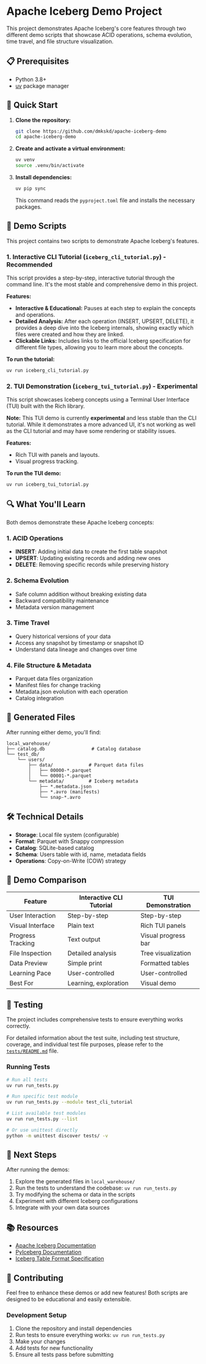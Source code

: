 # Apache Iceberg Demo Project

This project demonstrates Apache Iceberg's core features through two different demo scripts that showcase ACID operations, schema evolution, time travel, and file structure visualization.

## 📋 Prerequisites

- Python 3.8+
- [uv](https://docs.astral.sh/uv/) package manager

## 🚀 Quick Start

1.  **Clone the repository:**
    ```bash
    git clone https://github.com/dmkskd/apache-iceberg-demo
    cd apache-iceberg-demo
    ```

2.  **Create and activate a virtual environment:**
    ```bash
    uv venv
    source .venv/bin/activate
    ```

3.  **Install dependencies:**
    ```bash
    uv pip sync
    ```
    This command reads the `pyproject.toml` file and installs the necessary packages.

## 🎯 Demo Scripts

This project contains two scripts to demonstrate Apache Iceberg's features.

### 1. Interactive CLI Tutorial (`iceberg_cli_tutorial.py`) - Recommended

This script provides a step-by-step, interactive tutorial through the command line. It's the most stable and comprehensive demo in this project.

**Features:**
- **Interactive & Educational:** Pauses at each step to explain the concepts and operations.
- **Detailed Analysis:** After each operation (INSERT, UPSERT, DELETE), it provides a deep dive into the Iceberg internals, showing exactly which files were created and how they are linked.
- **Clickable Links:** Includes links to the official Iceberg specification for different file types, allowing you to learn more about the concepts.

**To run the tutorial:**
```bash
uv run iceberg_cli_tutorial.py
```

### 2. TUI Demonstration (`iceberg_tui_tutorial.py`) - Experimental

This script showcases Iceberg concepts using a Terminal User Interface (TUI) built with the Rich library.

**Note:** This TUI demo is currently **experimental** and less stable than the CLI tutorial. While it demonstrates a more advanced UI, it's not working as well as the CLI tutorial and may have some rendering or stability issues.

**Features:**
- Rich TUI with panels and layouts.
- Visual progress tracking.

**To run the TUI demo:**
```bash
uv run iceberg_tui_tutorial.py
```

## 🔍 What You'll Learn

Both demos demonstrate these Apache Iceberg concepts:

### 1. **ACID Operations**

- **INSERT**: Adding initial data to create the first table snapshot
- **UPSERT**: Updating existing records and adding new ones
- **DELETE**: Removing specific records while preserving history

### 2. **Schema Evolution**

- Safe column addition without breaking existing data
- Backward compatibility maintenance
- Metadata version management

### 3. **Time Travel**

- Query historical versions of your data
- Access any snapshot by timestamp or snapshot ID
- Understand data lineage and changes over time

### 4. **File Structure & Metadata**

- Parquet data files organization
- Manifest files for change tracking
- Metadata.json evolution with each operation
- Catalog integration

## 📁 Generated Files

After running either demo, you'll find:

```text
local_warehouse/
├── catalog.db                 # Catalog database
└── test_db/
    └── users/
        ├── data/             # Parquet data files
        │   ├── 00000-*.parquet
        │   └── 00001-*.parquet
        └── metadata/         # Iceberg metadata
            ├── *.metadata.json
            ├── *.avro (manifests)
            └── snap-*.avro
```

## 🛠 Technical Details

- **Storage**: Local file system (configurable)
- **Format**: Parquet with Snappy compression
- **Catalog**: SQLite-based catalog
- **Schema**: Users table with id, name, metadata fields
- **Operations**: Copy-on-Write (COW) strategy

## 🎨 Demo Comparison

| Feature | Interactive CLI Tutorial | TUI Demonstration |
|---------|--------------------------|-------------------|
| User Interaction | Step-by-step             | Step-by-step      |
| Visual Interface | Plain text               | Rich TUI panels   |
| Progress Tracking | Text output              | Visual progress bar |
| File Inspection | Detailed analysis        | Tree visualization |
| Data Preview | Simple print             | Formatted tables  |
| Learning Pace | User-controlled          | User-controlled   |
| Best For | Learning, exploration    | Visual demo       |

## 🧪 Testing

The project includes comprehensive tests to ensure everything works correctly.

For detailed information about the test suite, including test structure, coverage, and individual test file purposes, please refer to the [`tests/README.md`](./tests/README.md) file.

### Running Tests

```bash
# Run all tests
uv run run_tests.py

# Run specific test module
uv run run_tests.py --module test_cli_tutorial

# List available test modules
uv run run_tests.py --list

# Or use unittest directly
python -m unittest discover tests/ -v
```

## 🚀 Next Steps

After running the demos:

1. Explore the generated files in `local_warehouse/`
2. Run the tests to understand the codebase: `uv run run_tests.py`
3. Try modifying the schema or data in the scripts
4. Experiment with different Iceberg configurations
5. Integrate with your own data sources

## 📚 Resources

- [Apache Iceberg Documentation](https://iceberg.apache.org/)
- [PyIceberg Documentation](https://py.iceberg.apache.org/)
- [Iceberg Table Format Specification](https://iceberg.apache.org/spec/)

## 🤝 Contributing

Feel free to enhance these demos or add new features! Both scripts are designed to be educational and easily extensible.

### Development Setup

1. Clone the repository and install dependencies
2. Run tests to ensure everything works: `uv run run_tests.py`
3. Make your changes
4. Add tests for new functionality
5. Ensure all tests pass before submitting